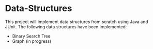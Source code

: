 # Data-Structures

This project will implement data structures from scratch using Java and JUnit. 
The following data structures have been implemented:

 - Binary Search Tree
 - Graph (in progress)

